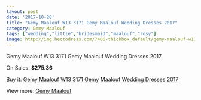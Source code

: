 ```yaml
---
layout: post
date: '2017-10-28'
title: "Gemy Maalouf W13 3171 Gemy Maalouf Wedding Dresses 2017"
category: Gemy Maalouf
tags: ["wedding","little","bridesmaid","maalouf","rosy"]
image: http://img.hectodress.com/7406-thickbox_default/gemy-maalouf-w13-3171-gemy-maalouf-wedding-dresses-2013.jpg
---
```

Gemy Maalouf W13 3171 Gemy Maalouf Wedding Dresses 2017

On Sales: **$275.36**
<a href="https://www.hectodress.com/gemy-maalouf/3665-gemy-maalouf-w13-3171-gemy-maalouf-wedding-dresses-2013.html"><amp-img layout="responsive" width="600" height="600" src="//img.hectodress.com/7406-thickbox_default/gemy-maalouf-w13-3171-gemy-maalouf-wedding-dresses-2013.jpg" alt="Gemy Maalouf W13 3171 Gemy Maalouf Wedding Dresses 2017 0" /></a>

Buy it: [Gemy Maalouf W13 3171 Gemy Maalouf Wedding Dresses 2017](https://www.hectodress.com/gemy-maalouf/3665-gemy-maalouf-w13-3171-gemy-maalouf-wedding-dresses-2013.html "Gemy Maalouf W13 3171 Gemy Maalouf Wedding Dresses 2017")

View more: [Gemy Maalouf](https://www.hectodress.com/64-gemy-maalouf "Gemy Maalouf")